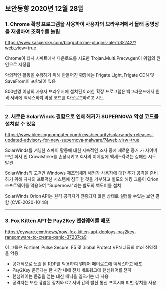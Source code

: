 ## 보안동향 2020년 12월 28일  
  
   
### 1. Chrome 확장 프로그램을 사용하여 사용자의 브라우저에서 몰래 동영상을 재생하여 조회수를 늘림  
    
  
https://www.kaspersky.com/blog/chrome-plugins-alert/38242/?web_view=true    
  
  
Chrome이 타사 사이트에서 다운로드를 시도한 Trojan.Multi.Preqw.gen이 위협의 원인으로 지정됨  
  
악의적인 활동을 수행하기 위해 만들어진 확장에는 Frigate Light, Frigate CDN 및 SaveFrom이 포함되어 있음  
  
800만명 이상의 사용자 브라우저에 설치된 이러한 확장 프로그램은 백그라운드에서 원격 서버에 액세스하여 악성 코드를 다운로드하려고 시도  
  
---


### 2. 새로운 SolarWinds 결함으로 인해 해커가 SUPERNOVA 악성 코드를 설치할 수 있음  
  
  
https://www.bleepingcomputer.com/news/security/solarwinds-releases-updated-advisory-for-new-supernova-malware/?&web_view=true  
   
   
SolarWinds를 겨냥한 스파이 활동에 대한 지속적인 조사 중에 새로운 증거 가 사이버 보안 회사 인 Crowdstrike를 손상시키고 회사의 이메일에 액세스하려는 실패한 시도 발견  
    

SolarWinds의 고객인 Windows 제조업체가 해커가 사용자에 대한 추가 공격을 준비하기 위해 자사의 프로덕션 시스템에 침투 한 것을 거부하고 별도의 해킹 그룹이 Orion 소프트웨어를 악용하여 "Supernova"라는 별도의 백도어를 설치   
  
  
SolarWinds Orion API는 원격 공격자가 인증되지 않은 상태로 실행할 수있는 보안 결함 (CVE-2020-10148)  


---
  
  
### 3. Fox Kitten APT는 Pay2Key 랜섬웨어를 배포
   
  
https://cyware.com/news/now-fox-kitten-apt-deploys-pay2key-ransomware-to-create-panic-37237ca9 
   
    
이 그룹은 Fortinet, Pulse Secure, F5 및 Global Protect VPN 제품의 여러 취약점을 악용


- 공개적으로 노출 된 RDP를 악용하여 멀웨어 페이로드에 액세스하고 배포   
- Pay2Key 운영자는 한 시간 내에 전체 네트워크에 랜섬웨어를 전파  
- 랜섬웨어는 몸값을 얻는 대신 패닉을 일으키는 데 사용  
- 공격자는 또한 감염된 장치와 C2 서버 간의 발신 통신 프록시에 피벗 장치를 사용  
   
  